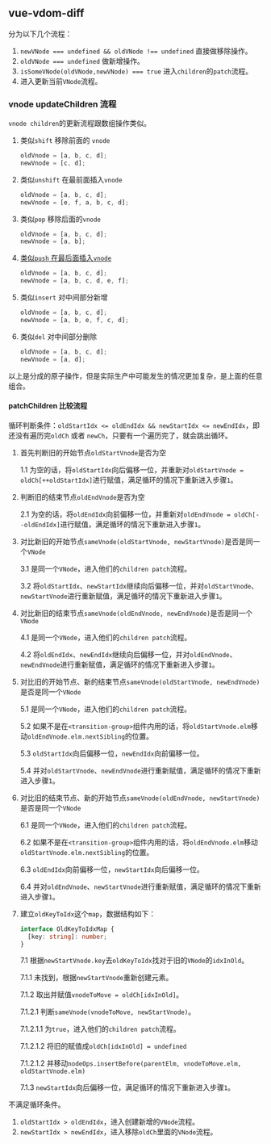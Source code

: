 ## vue-vdom-diff

分为以下几个流程：

1. `newVNode === undefined && oldVNode !== undefined` 直接做移除操作。
2. `oldVNode === undefined` 做新增操作。
3. `isSomeVNode(oldVNode,newVNode) === true` 进入`children`的`patch`流程。
4. 进入更新当前`VNode`流程。

### vnode updateChildren 流程

`vnode children`的更新流程跟数组操作类似。

1. 类似`shift` 移除前面的 `vnode`

   ```js
   oldVnode = [a, b, c, d];
   newVnode = [c, d];
   ```

2. 类似`unshift` 在最前面插入`vnode`

   ```js
   oldVnode = [a, b, c, d];
   newVnode = [e, f, a, b, c, d];
   ```

3. 类似`pop` 移除后面的`vnode`

   ```js
   oldVnode = [a, b, c, d];
   newVnode = [a, b];
   ```

4. [类似`push` 在最后面插入`vnode`](push)

   ```js
   oldVnode = [a, b, c, d];
   newVnode = [a, b, c, d, e, f];
   ```

5. 类似`insert` 对中间部分新增

   ```js
   oldVnode = [a, b, c, d];
   newVnode = [a, b, e, f, c, d];
   ```

6. 类似`del` 对中间部分删除

   ```js
   oldVnode = [a, b, c, d];
   newVnode = [a, d];
   ```

以上是分成的原子操作，但是实际生产中可能发生的情况更加复杂，是上面的任意组合。

#### patchChildren 比较流程

循环判断条件：`oldStartIdx <= oldEndIdx && newStartIdx <= newEndIdx`，即还没有遍历完`oldCh` 或者 `newCh`，只要有一个遍历完了，就会跳出循环。

1. 首先判断旧的开始节点`oldStartVnode`是否为空

   1.1 为空的话，将`oldStartIdx`向后偏移一位，并重新对`oldStartVnode = oldCh[++oldStartIdx]`进行赋值，满足循环的情况下重新进入步骤`1`。

2. 判断旧的结束节点`oldEndVnode`是否为空

   2.1 为空的话，将`oldEndIdx`向前偏移一位，并重新对`oldEndVnode = oldCh[--oldEndIdx]`进行赋值，满足循环的情况下重新进入步骤`1`。

3. 对比新旧的开始节点`sameVnode(oldStartVnode, newStartVnode)`是否是同一个`VNode`

   3.1 是同一个`VNode`，进入他们的`children patch`流程。

   3.2 将`oldStartIdx`、`newStartIdx`继续向后偏移一位，并对`oldStartVnode`、`newStartVnode`进行重新赋值，满足循环的情况下重新进入步骤`1`。

4. 对比新旧的结束节点`sameVnode(oldEndVnode, newEndVnode)`是否是同一个`VNode`

   4.1 是同一个`VNode`，进入他们的`children patch`流程。

   4.2 将`oldEndIdx`、`newEndIdx`继续向后偏移一位，并对`oldEndVnode`、`newEndVnode`进行重新赋值，满足循环的情况下重新进入步骤`1`。

5. 对比旧的开始节点、新的结束节点`sameVnode(oldStartVnode, newEndVnode)`是否是同一个`VNode`

   5.1 是同一个`VNode`，进入他们的`children patch`流程。

   5.2 如果不是在`<transition-group>`组件内用的话，将`oldStartVnode.elm`移动`oldEndVnode.elm.nextSibling`的位置。

   5.3 `oldStartIdx`向后偏移一位，`newEndIdx`向前偏移一位。

   5.4 并对`oldStartVnode`、`newEndVnode`进行重新赋值，满足循环的情况下重新进入步骤`1`。

6. 对比旧的结束节点、新的开始节点`sameVnode(oldEndVnode, newStartVnode)`是否是同一个`VNode`

   6.1 是同一个`VNode`，进入他们的`children patch`流程。

   6.2 如果不是在`<transition-group>`组件内用的话，将`oldEndVnode.elm`移动`oldStartVnode.elm.nextSibling`的位置。

   6.3 `oldEndIdx`向前偏移一位，`newStartIdx`向后偏移一位。

   6.4 并对`oldEndVnode`、`newStartVnode`进行重新赋值，满足循环的情况下重新进入步骤`1`。

7. 建立`oldKeyToIdx`这个`map`，数据结构如下：

   ```typescript
   interface OldKeyToIdxMap {
     [key: string]: number;
   }
   ```

   7.1 根据`newStartVnode.key`去`oldKeyToIdx`找对于旧的`VNode`的`idxInOld`。

   7.1.1 未找到，根据`newStartVnode`重新创建元素。

   7.1.2 取出并赋值`vnodeToMove = oldCh[idxInOld]`。

   7.1.2.1 判断`sameVnode(vnodeToMove, newStartVnode)`。

   7.1.2.1.1 为`true`，进入他们的`children patch`流程。

   7.1.2.1.2 将旧的赋值成`oldCh[idxInOld] = undefined`

   7.1.2.1.2 并移动`nodeOps.insertBefore(parentElm, vnodeToMove.elm, oldStartVnode.elm)`

   7.1.3 `newStartIdx`向后偏移一位，满足循环的情况下重新进入步骤`1`。

不满足循环条件。

1. `oldStartIdx > oldEndIdx`，进入创建新增的`VNode`流程。
2. `newStartIdx > newEndIdx`，进入移除`oldCh`里面的`VNode`流程。
